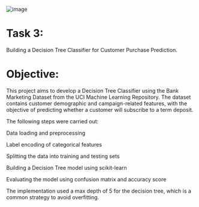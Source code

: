 ![image](https://github.com/user-attachments/assets/a1c081c1-4645-40de-952c-b3aaec302ee4)

# Task 3: 
Building a Decision Tree Classifier for Customer Purchase Prediction.

# Objective:
This project aims to develop a Decision Tree Classifier using the Bank Marketing Dataset from the UCI Machine Learning Repository. The dataset contains customer demographic and campaign-related features, with the objective of predicting whether a customer will subscribe to a term deposit.

The following steps were carried out:

Data loading and preprocessing

Label encoding of categorical features

Splitting the data into training and testing sets

Building a Decision Tree model using scikit-learn

Evaluating the model using confusion matrix and accuracy score

The implementation used a max depth of 5 for the decision tree, which is a common strategy to avoid overfitting.


